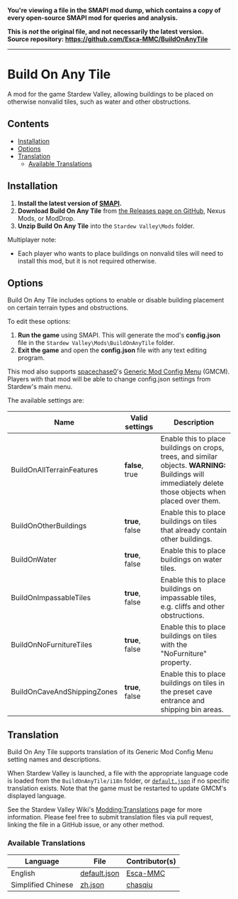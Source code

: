 **You're viewing a file in the SMAPI mod dump, which contains a copy of every open-source SMAPI mod
for queries and analysis.**

**This is _not_ the original file, and not necessarily the latest version.**  
**Source repository: https://github.com/Esca-MMC/BuildOnAnyTile**

----

# Build On Any Tile
 A mod for the game Stardew Valley, allowing buildings to be placed on otherwise nonvalid tiles, such as water and other obstructions.

## Contents
* [Installation](#installation)
* [Options](#options)
* [Translation](#translation)
     * [Available Translations](#available-translations)

## Installation
1. **Install the latest version of [SMAPI](https://smapi.io/).**
2. **Download Build On Any Tile** from [the Releases page on GitHub](https://github.com/Esca-MMC/BuildOnAnyTile/releases), Nexus Mods, or ModDrop.
3. **Unzip Build On Any Tile** into the `Stardew Valley\Mods` folder.

Multiplayer note:
* Each player who wants to place buildings on nonvalid tiles will need to install this mod, but it is not required otherwise.

## Options
Build On Any Tile includes options to enable or disable building placement on certain terrain types and obstructions.

To edit these options:

1. **Run the game** using SMAPI. This will generate the mod's **config.json** file in the `Stardew Valley\Mods\BuildOnAnyTile` folder.
2. **Exit the game** and open the **config.json** file with any text editing program.

This mod also supports [spacechase0](https://github.com/spacechase0)'s [Generic Mod Config Menu](https://spacechase0.com/mods/stardew-valley/generic-mod-config-menu/) (GMCM). Players with that mod will be able to change config.json settings from Stardew's main menu.

The available settings are:

Name | Valid settings | Description
-----|----------------|------------
BuildOnAllTerrainFeatures | **false**, true | Enable this to place buildings on crops, trees, and similar objects. **WARNING:** Buildings will immediately delete those objects when placed over them.
BuildOnOtherBuildings | **true**, false | Enable this to place buildings on tiles that already contain other buildings.
BuildOnWater | **true**, false | Enable this to place buildings on water tiles.
BuildOnImpassableTiles | **true**, false | Enable this to place buildings on impassable tiles, e.g. cliffs and other obstructions.
BuildOnNoFurnitureTiles | **true**, false | Enable this to place buildings on tiles with the "NoFurniture" property.
BuildOnCaveAndShippingZones | **true**, false | Enable this to place buildings on tiles in the preset cave entrance and shipping bin areas.

## Translation

Build On Any Tile supports translation of its Generic Mod Config Menu setting names and descriptions.

When Stardew Valley is launched, a file with the appropriate language code is loaded from the `BuildOnAnyTile/i18n` folder, or [`default.json`](https://github.com/Esca-MMC/BuildOnAnyTile/blob/master/BuildOnAnyTile/i18n/default.json) if no specific translation exists. Note that the game must be restarted to update GMCM's displayed language.

See the Stardew Valley Wiki's [Modding:Translations](https://stardewvalleywiki.com/Modding:Translations) page for more information. Please feel free to submit translation files via pull request, linking the file in a GitHub issue, or any other method.

### Available Translations

Language | File | Contributor(s)
---------|------|------------
English | [default.json](https://github.com/Esca-MMC/BuildOnAnyTile/blob/master/BuildOnAnyTile/i18n/default.json) | [Esca-MMC](https://github.com/Esca-MMC)
Simplified Chinese | [zh.json](https://github.com/Esca-MMC/BuildOnAnyTile/blob/master/BuildOnAnyTile/i18n/zh.json) | [chasqiu](https://forums.nexusmods.com/index.php?/user/72860268-chasqiu/)
